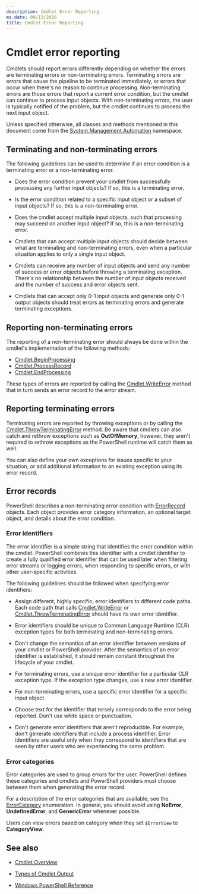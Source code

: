 ```yaml
---
description: Cmdlet Error Reporting
ms.date: 09/13/2016
title: Cmdlet Error Reporting
---
```


# Cmdlet error reporting

Cmdlets should report errors differently depending on whether the errors are terminating errors or
non-terminating errors. Terminating errors are errors that cause the pipeline to be terminated
immediately, or errors that occur when there's no reason to continue processing. Non-terminating
errors are those errors that report a current error condition, but the cmdlet can continue to
process input objects. With non-terminating errors, the user is typically notified of the problem,
but the cmdlet continues to process the next input object.

Unless specified otherwise, all classes and methods mentioned in this document come from the
[System.Management.Automation](/dotnet/api/system.management.automation) namespace.

## Terminating and non-terminating errors

The following guidelines can be used to determine if an error condition is a terminating error or a
non-terminating error.

- Does the error condition prevent your cmdlet from successfully processing any further input
  objects? If so, this is a terminating error.

- Is the error condition related to a specific input object or a subset of input objects? If so,
  this is a non-terminating error.

- Does the cmdlet accept multiple input objects, such that processing may succeed on another input
  object? If so, this is a non-terminating error.

- Cmdlets that can accept multiple input objects should decide between what are terminating and
  non-terminating errors, even when a particular situation applies to only a single input object.

- Cmdlets can receive any number of input objects and send any number of success or error objects
  before throwing a terminating exception. There's no relationship between the number of input
  objects received and the number of success and error objects sent.

- Cmdlets that can accept only 0-1 input objects and generate only 0-1 output objects should treat
  errors as terminating errors and generate terminating exceptions.

## Reporting non-terminating errors

The reporting of a non-terminating error should always be done within the cmdlet's implementation of
the following methods:

- [Cmdlet.BeginProcessing][1]
- [Cmdlet.ProcessRecord][2]
- [Cmdlet.EndProcessing][3]

These types of errors are reported by calling the [Cmdlet.WriteError][4] method that in turn sends
an error record to the error stream.

## Reporting terminating errors

Terminating errors are reported by throwing exceptions or by calling the
[Cmdlet.ThrowTerminatingError][5] method. Be aware that cmdlets can also catch and rethrow
exceptions such as **OutOfMemory**, however, they aren't required to rethrow exceptions as the
PowerShell runtime will catch them as well.

You can also define your own exceptions for issues specific to your situation, or add additional
information to an existing exception using its error record.

## Error records

PowerShell describes a non-terminating error condition with [ErrorRecord][6] objects. Each object
provides error category information, an optional target object, and details about the error
condition.

### Error identifiers

The error identifier is a simple string that identifies the error condition within the cmdlet.
PowerShell combines this identifier with a cmdlet identifier to create a fully qualified error
identifier that can be used later when filtering error streams or logging errors, when responding to
specific errors, or with other user-specific activities.

The following guidelines should be followed when specifying error identifiers:

- Assign different, highly specific, error identifiers to different code paths. Each code path that
  calls [Cmdlet.WriteError][4] or [Cmdlet.ThrowTerminatingError][5] should have its own error
  identifier.

- Error identifiers should be unique to Common Language Runtime (CLR) exception types for both
  terminating and non-terminating errors.

- Don't change the semantics of an error identifier between versions of your cmdlet or PowerShell
  provider. After the semantics of an error identifier is established, it should remain constant
  throughout the lifecycle of your cmdlet.

- For terminating errors, use a unique error identifier for a particular CLR exception type. If the
  exception type changes, use a new error identifier.

- For non-terminating errors, use a specific error identifier for a specific input object.

- Choose text for the identifier that tersely corresponds to the error being reported. Don't use
  white space or punctuation.

- Don't generate error identifiers that aren't reproducible. For example, don't generate identifiers
  that include a process identifier. Error identifiers are useful only when they correspond to
  identifiers that are seen by other users who are experiencing the same problem.

### Error categories

Error categories are used to group errors for the user. PowerShell defines these categories and
cmdlets and PowerShell providers must choose between them when generating the error record.

For a description of the error categories that are available, see the [ErrorCategory][7]
enumeration. In general, you should avoid using **NoError**, **UndefinedError**, and
**GenericError** whenever possible.

Users can view errors based on category when they set `$ErrorView` to **CategoryView**.

## See also

- [Cmdlet Overview](./cmdlet-overview.md)

- [Types of Cmdlet Output](./types-of-cmdlet-output.md)

- [Windows PowerShell Reference](../windows-powershell-reference.md)

[1]: /dotnet/api/System.Management.Automation.Cmdlet.BeginProcessing
[2]: /dotnet/api/System.Management.Automation.Cmdlet.ProcessRecord
[3]: /dotnet/api/System.Management.Automation.Cmdlet.EndProcessing
[4]: /dotnet/api/System.Management.Automation.Cmdlet.WriteError
[5]: /dotnet/api/System.Management.Automation.Cmdlet.ThrowTerminatingError
[6]: /dotnet/api/System.Management.Automation.ErrorRecord
[7]: /dotnet/api/System.Management.Automation.ErrorCategory
